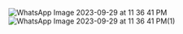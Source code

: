 ![WhatsApp Image 2023-09-29 at 11 36 41 PM](https://github.com/shakilkhansk/Flutter_01/assets/20550689/2070b7b9-a489-409e-9443-580cd4616d00)
![WhatsApp Image 2023-09-29 at 11 36 41 PM(1)](https://github.com/shakilkhansk/Flutter_01/assets/20550689/ca1028c9-4c0f-46b0-9175-1f30c8e778f9)
